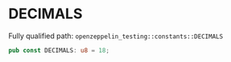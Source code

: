# DECIMALS

Fully qualified path: `openzeppelin_testing::constants::DECIMALS`

```rust
pub const DECIMALS: u8 = 18;
```

